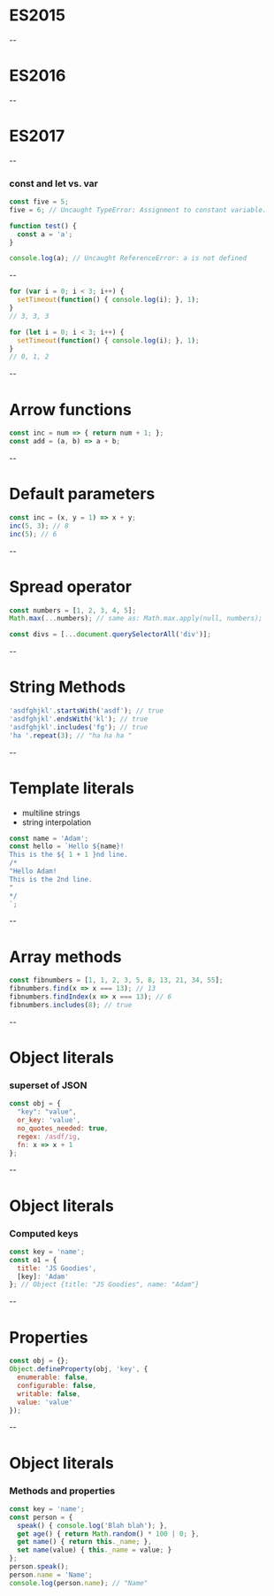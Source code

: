# ES2015

--

# ES2016

--

# ES2017

--

### const and let vs. var

```js
const five = 5;
five = 6; // Uncaught TypeError: Assignment to constant variable.

function test() {
  const a = 'a';
}

console.log(a); // Uncaught ReferenceError: a is not defined
```

--

```js
for (var i = 0; i < 3; i++) {
  setTimeout(function() { console.log(i); }, 1);
}
// 3, 3, 3

for (let i = 0; i < 3; i++) {
  setTimeout(function() { console.log(i); }, 1);
}
// 0, 1, 2
```

--

# Arrow functions
```js
const inc = num => { return num + 1; };
const add = (a, b) => a + b;
```

--

# Default parameters

```js
const inc = (x, y = 1) => x + y;
inc(5, 3); // 8
inc(5); // 6
```

--

# Spread operator
```js
const numbers = [1, 2, 3, 4, 5];
Math.max(...numbers); // same as: Math.max.apply(null, numbers);

const divs = [...document.querySelectorAll('div')];
```

--

# String Methods

```js
'asdfghjkl'.startsWith('asdf'); // true
'asdfghjkl'.endsWith('kl'); // true
'asdfghjkl'.includes('fg'); // true
'ha '.repeat(3); // "ha ha ha "
```

--

# Template literals
- multiline strings
- string interpolation

```js
const name = 'Adam';
const hello = `Hello ${name}!
This is the ${ 1 + 1 }nd line.
/*
"Hello Adam!
This is the 2nd line.
"
*/
`;
```

--

# Array methods

```js
const fibnumbers = [1, 1, 2, 3, 5, 8, 13, 21, 34, 55];
fibnumbers.find(x => x === 13); // 13
fibnumbers.findIndex(x => x === 13); // 6
fibnumbers.includes(8); // true
```

--

# Object literals

### superset of JSON

```js
const obj = {
  "key": "value",
  or_key: 'value',
  no_quotes_needed: true,
  regex: /asdf/ig,
  fn: x => x + 1
};
```

--

# Object literals
### Computed keys

```js
const key = 'name';
const o1 = {
  title: 'JS Goodies',
  [key]: 'Adam'
}; // Object {title: "JS Goodies", name: "Adam"}
```

--

# Properties

```js
const obj = {};
Object.defineProperty(obj, 'key', {
  enumerable: false,
  configurable: false,
  writable: false,
  value: 'value'
});
```

--

# Object literals
### Methods and properties

```js
const key = 'name';
const person = {
  speak() { console.log('Blah blah'); },
  get age() { return Math.random() * 100 | 0; },
  get name() { return this._name; },
  set name(value) { this._name = value; }
};
person.speak();
person.name = 'Name';
console.log(person.name); // "Name"
```
